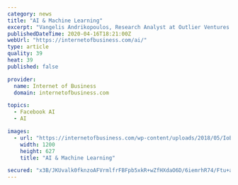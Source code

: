 ```yaml
---
category: news
title: "AI & Machine Learning"
excerpt: "Vangelis Andrikopoulos, Research Analyst at Outlier Ventures explains what the future of data ... In a change of course, Microsoft is to start working more closely with Facebook on open-source AI. The two companies had previously been competing,..."
publishedDateTime: 2020-04-16T18:21:00Z
webUrl: "https://internetofbusiness.com/ai/"
type: article
quality: 39
heat: 39
published: false

provider:
  name: Internet of Business
  domain: internetofbusiness.com

topics:
  - Facebook AI
  - AI

images:
  - url: "https://internetofbusiness.com/wp-content/uploads/2018/05/IoB-ogimage.jpg"
    width: 1200
    height: 627
    title: "AI & Machine Learning"

secured: "x3B/JKUvalk0fknzoAFVrmlfrFBFpb5xkR+wZfHXdaO6D/6iemrhR74/Ftu+au5agLP05YLbkDDjanhfoZHbu2jU4u2TuZLQpkys4wUZXpjrwbd1wapF165ZlW/0QvbJw78IxzmWwZ4Umhq8seq5I2aAUczBGaYS8BI+Sjf5zZKiV7UbFADb0rGIohbDpJPFWHRuxt74eqch3xYLIIaQw9Sw5SwX8O6/obugHjn48L6B3CcC8e5Ur6FyvOLTeFzfT9ox7B1f6Y5oVONrnAzcrY+VhYJXrOF9Gekylg271faBkmYinqQUYQUUCNXzhqRHZqgZlmthYtn4E3EBVQ9hSAf+MLMPzmNlzzLoMvRIsoEwR6z52imhfzDx8AZ3vIX8PceTn42IZ7k3UmrjzmofQ9n2lUS6PZdsn9CE6gwgh6/PS1Jm4jSWmowGLaI+YvS56ckOWMdaIYbIDakQaY9GvHq1mqW1EPw+qPZ9S4KR/rI=;z9e7372j7uBkYTrFGymDcQ=="
---
```


